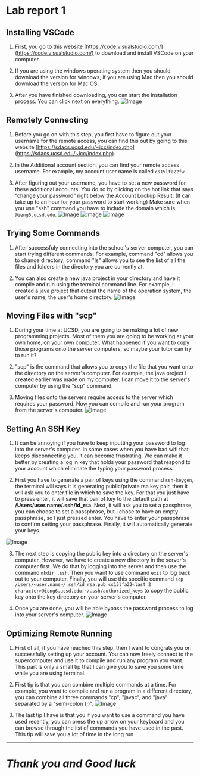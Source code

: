 # Lab report 1
## **Installing VSCode**
1) First, you go to this website [https://code.visualstudio.com/](https://code.visualstudio.com/) to download and install VSCode on your computer.

2) If you are using the windows operating system then you should download the version for windows, if you are using Mac then you should download the version for Mac OS.

3) After you have finished downloading, you can start the installation process. You can click next on everything.
![Image](CSE15L_Images\LabReport1-1.png)
## **Remotely Connecting**
1) Before you go on with this step, you first have to figure out your username for the remote access, you can find this out by going to this website [https://sdacs.ucsd.edu/~icc/index.php](https://sdacs.ucsd.edu/~icc/index.php).

2) In the Additional account section, you can find your remote access username. For example, my account user name is called `cs15lfa22fw`.

3) After figuring out your username, you have to set a new password for these additional accounts. You do so by clicking on the hot link that says “change your password” right below the Account Lookup Result. (It can take up to an hour for your password to start working) Make sure when you use "ssh" command you have to include the domain which is `@ieng6.ucsd.edu`.
![Image](CSE15L_Images\LabReport1-2.png)
![Image](CSE15L_Images\LabReport1-3.png)
![Image](CSE15L_Images\LabReport1-4.png)
## **Trying Some Commands**
1) After successfuly connecting into the school's server computer, you can start trying different commands. For example, command "cd" allows you to change directory; command "ls" allows you to see the list of all the files and folders in the directory you are currently at.

2) You can also create a new java project in your directory and have it compile and run using the terminal command line. For example, I created a java project that output the name of the operation system, the user's name, the user's home directory.
![Image](CSE15L_Images\LabReport1-5.png)
## **Moving Files with "scp"**
1) During your time at UCSD, you are going to be making a lot of new programming projects. Most of them you are going to be working at your own home, on your own computer. What happened if you want to copy those programs onto the server computers, so maybe your tutor can try to run it?

2) "scp" is the command that allows you to copy the file that you want onto the directory on the server's computer. For example, the java project I created earlier was made on my computer. I can move it to the server's computer by using the "scp" command.

3) Moving files onto the servers require access to the server which requires your password. Now you can compile and run your program from the server's computer.
![Image](CSE15L_Images\LabReport1-6.png)
## **Setting An SSH Key**
1) It can be annoying if you have to keep inputting your password to log into the server's computer. In some cases when you have bad wifi that keeps disconnecting you, it can become frustrating. We can make it better by creating a log in key that holds your password that respond to your account which eliminate the typing your password process.

2) First you have to generate a pair of keys using the command `ssh-keygen`, the terminal will says it is generating public/private rsa key pair, then it will ask you to enter file in which to save the key. For that you just have to press enter, it will save that pair of key to the default path at **/Users/user.name/.ssh/id_rsa**. Next, it will ask you to set a passphrase, you can choose to set a passphrase, but I chose to have an empty passphrase, so I just pressed enter. You have to enter your passphrase to confirm setting your passphrase. Finally, it will automatically generate your keys.

![Image](CSE15L_Images\LabReport1-7.png)

3) The next step is copying the public key into a directory on the server's computer. However, we have to create a new directory in the server's computer first. We do that by logging into the server and then use the command `mkdir .ssh`. Then you want to use command `exit` to log back out to your computer. Finally, you will use this specific command `scp /Users/<user.name>/.ssh/id_rsa.pub cs15lfa22<last 2 character>@ieng6.ucsd.edu:~/.ssh/authorized_keys` to copy the public key onto the key directory on your server's computer.

4) Once you are done, you will be able bypass the password process to log into your server's computer.
![Image](CSE15L_Images\LabReport1-8.png)
## **Optimizing Remote Running**
1) First of all, if you have reached this step, then I want to congrats you on successfully setting up your account. You can now freely connect to the supercomputer and use it to compile and run any program you want. This part is only a small tip that I can give you to save you some time while you are using terminal.

2) First tip is that you can combine multiple commands at a time. For example, you want to compile and run a program in a different directory, you can combine all three commands "cp", "javac", and "java" separated by a "semi-colon (;)".
![Image](CSE15L_Images\LabReport1-9.png)

3) The last tip I have is that you if you want to use a command you have used recently, you can press the up arrow on your keyboard and you can browse through the list of commands you have used in the past. This tip will save you a lot of time in the long run

---
# *Thank you and Good luck*